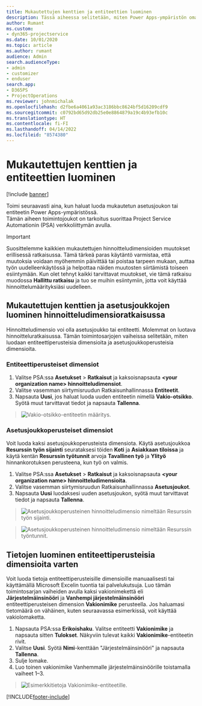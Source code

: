 ```yaml
---
title: Mukautettujen kenttien ja entiteettien luominen
description: Tässä aiheessa selitetään, miten Power Apps-ympäristön omassa ratkaisussasi luodaan asetusjoukkoja ja entiteettejä.
author: Rumant
ms.custom:
- dyn365-projectservice
ms.date: 10/01/2020
ms.topic: article
ms.author: rumant
audience: Admin
search.audienceType:
- admin
- customizer
- enduser
search.app:
- D365PS
- ProjectOperations
ms.reviewer: johnmichalak
ms.openlocfilehash: d2fbe6a4061a93ac3186bbc8624bf5d16209cdf9
ms.sourcegitcommit: c0792bd65d92db25e0e8864879a19c4b93efb10c
ms.translationtype: HT
ms.contentlocale: fi-FI
ms.lasthandoff: 04/14/2022
ms.locfileid: "8574380"
---
```

# <a name="create-custom-fields-and-entities"></a>Mukautettujen kenttien ja entiteettien luominen 

[!include [banner](../includes/psa-now-project-operations.md)]

Toimi seuraavasti aina, kun haluat luoda mukautetun asetusjoukon tai entiteetin Power Apps-ympäristössä.  
Tämän aiheen toimintojoukot on tarkoitus suorittaa Project Service Automationin (PSA) verkkoliittymän avulla.

> [!IMPORTANT]
> Suosittelemme kaikkien mukautettujen hinnoitteludimensioiden muutokset erillisessä ratkaisussa. Tämä tärkeä paras käytäntö varmistaa, että muutoksia voidaan myöhemmin päivittää tai poistaa tarpeen mukaan, auttaa työn uudelleenkäytössä ja helpottaa näiden muutosten siirtämistä toiseen esiintymään. Kun olet tehnyt kaikki tarvittavat muutokset, vie tämä ratkaisu muodossa **Hallittu ratkaisu** ja tuo se muihin esiintymiin, jotta voit käyttää hinnoittelumäärityksiäsi uudelleen.

  
## <a name="create-custom-fields-and-option-sets-in-the-pricing-dimension-solution"></a>Mukautettujen kenttien ja asetusjoukkojen luominen hinnoitteludimensioratkaisussa

Hinnoitteludimensio voi olla asetusjoukko tai entiteetti. Molemmat on luotava hinnoitteluratkaisussa. Tämän toimintosarjojen vaiheissa selitetään, miten luodaan entiteettiperusteisia dimensioita ja asetusjoukkoperusteisia dimensioita.

### <a name="entity-based-dimensions"></a>Entiteettiperusteiset dimensiot

1. Valitse PSA:ssa **Asetukset** > **Ratkaisut** ja kaksoisnapsauta **\<your organization name> hinnoitteludimensiot**.
2. Valitse vasemman siirtymisruudun Ratkaisunhallinnassa **Entiteetit**.
3. Napsauta **Uusi**, jos haluat luoda uuden entiteetin nimellä **Vakio-otsikko**. Syötä muut tarvittavat tiedot ja napsauta **Tallenna**.

> ![Vakio-otsikko-entiteetin määritys.](media/Standard-Title-entity-definition.png)


### <a name="option-set-based-dimensions"></a>Asetusjoukkoperusteiset dimensiot 
Voit luoda kaksi asetusjoukkoperusteista dimensiota. Käytä asetusjoukkoa **Resurssin työn sijainti** seurataksesi töiden **Koti** ja **Asiakkaan tiloissa** ja käytä kentän **Resurssin työtunnit** arvoja **Tavallinen työ** ja **Ylityö** hinnankorotuksen perusteena, kun työ on valmis.


1. Valitse PSA:ssa **Asetukset** > **Ratkaisut** ja kaksoisnapsauta **\<your organization name> hinnoitteludimensioita**. 
2. Valitse vasemman siirtymisruudun Ratkaisunhallinnassa **Asetusjoukot**. 
3. Napsauta **Uusi** luodaksesi uuden asetusjoukon, syötä muut tarvittavat tiedot ja napsauta **Tallenna**.

> ![Asetusjoukkoperusteinen hinnoitteludimensio nimeltään Resurssin työn sijainti.](media/Option-set-PD-called-Resource-Work-Location.png)

> ![Asetusjoukkoperusteinen hinnoitteludimensio nimeltään Resurssin työntunnit.](media/Option-set-PD-called-Resource-Work-Hours.PNG)


## <a name="create-data-for-entity-based-dimensions"></a>Tietojen luominen entiteettiperusteisia dimensioita varten

Voit luoda tietoja entiteettiperusteisille dimensioille manuaalisesti tai käyttämällä Microsoft Excelin tuontia tai palvelukutsuja. Luo tämän toimintosarjan vaiheiden avulla kaksi vakionimekettä eli **Järjestelmäinsinööri** ja **Vanhempi järjestelmäinsinööri** entiteettiperusteisen dimension **Vakionimike** perusteella. Jos haluamasi tietomäärä on vähäinen, kuten seuraavassa esimerkissä, voit käyttää vakiolomaketta.

1. Napsauta PSA:ssa **Erikoishaku**. Valitse entiteetti **Vakionimike** ja napsauta sitten **Tulokset**. Näkyviin tulevat kaikki **Vakionimike**-entiteetin rivit.
2. Valitse **Uusi**. Syötä **Nimi**-kenttään "Järjestelmäinsinööri" ja napsauta **Tallenna**.
3. Sulje lomake. 
4. Luo toinen vakionimike Vanhemmalle järjestelmäinsinöörille toistamalla vaiheet 1–3.

> ![Esimerkkitietoja Vakionimike-entiteetille.](media/ST-data.png)




[!INCLUDE[footer-include](../includes/footer-banner.md)]

